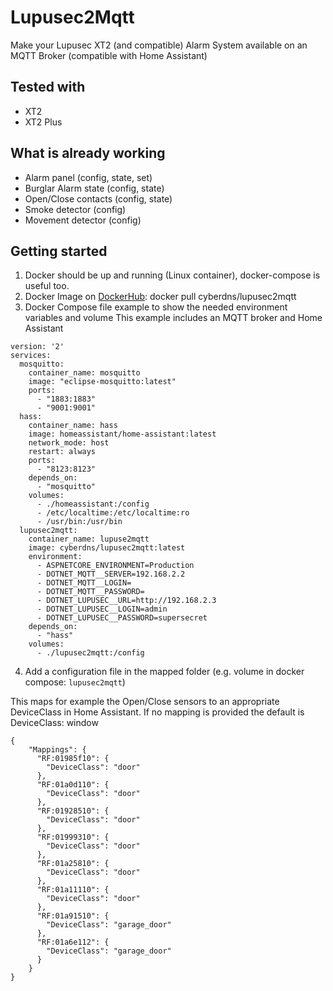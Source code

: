 # Lupusec2Mqtt

Make your Lupusec XT2 (and compatible) Alarm System available on an MQTT Broker (compatible with Home Assistant)

## Tested with
- XT2
- XT2 Plus

## What is already working

- Alarm panel (config, state, set)
- Burglar Alarm state (config, state)
- Open/Close contacts (config, state)
- Smoke detector (config)
- Movement detector (config)

## Getting started

1. Docker should be up and running (Linux container), docker-compose is useful too.
2. Docker Image on [DockerHub](https://hub.docker.com/r/cyberdns/lupusec2mqtt): docker pull cyberdns/lupusec2mqtt 
3. Docker Compose file example to show the needed environment variables and volume
This example includes an MQTT broker and Home Assistant

```
version: '2'
services:
  mosquitto:
    container_name: mosquitto
    image: "eclipse-mosquitto:latest"
    ports:
      - "1883:1883"
      - "9001:9001"
  hass:
    container_name: hass
    image: homeassistant/home-assistant:latest
    network_mode: host
    restart: always
    ports: 
      - "8123:8123"
    depends_on:
      - "mosquitto"
    volumes:
      - ./homeassistant:/config
      - /etc/localtime:/etc/localtime:ro
      - /usr/bin:/usr/bin
  lupusec2mqtt:
    container_name: lupuse2mqtt
    image: cyberdns/lupusec2mqtt:latest
    environment:
      - ASPNETCORE_ENVIRONMENT=Production
      - DOTNET_MQTT__SERVER=192.168.2.2
      - DOTNET_MQTT__LOGIN=
      - DOTNET_MQTT__PASSWORD=
      - DOTNET_LUPUSEC__URL=http://192.168.2.3
      - DOTNET_LUPUSEC__LOGIN=admin
      - DOTNET_LUPUSEC__PASSWORD=supersecret   
    depends_on:
      - "hass"        
    volumes:
      - ./lupusec2mqtt:/config
```
4. Add a configuration file in the mapped folder (e.g. volume in docker compose: `lupusec2mqtt`)

This maps for example the Open/Close sensors to an appropriate DeviceClass in Home Assistant.
If no mapping is provided the default is DeviceClass: window
```
{
    "Mappings": {
      "RF:01985f10": {
        "DeviceClass": "door"
      },
      "RF:01a0d110": {
        "DeviceClass": "door"
      },
      "RF:01928510": {
        "DeviceClass": "door"
      },
      "RF:01999310": {
        "DeviceClass": "door"
      },
      "RF:01a25810": {
        "DeviceClass": "door"
      },
      "RF:01a11110": {
        "DeviceClass": "door"
      },
      "RF:01a91510": {
        "DeviceClass": "garage_door"
      },
      "RF:01a6e112": {
        "DeviceClass": "garage_door"
      }
    }
}
```



